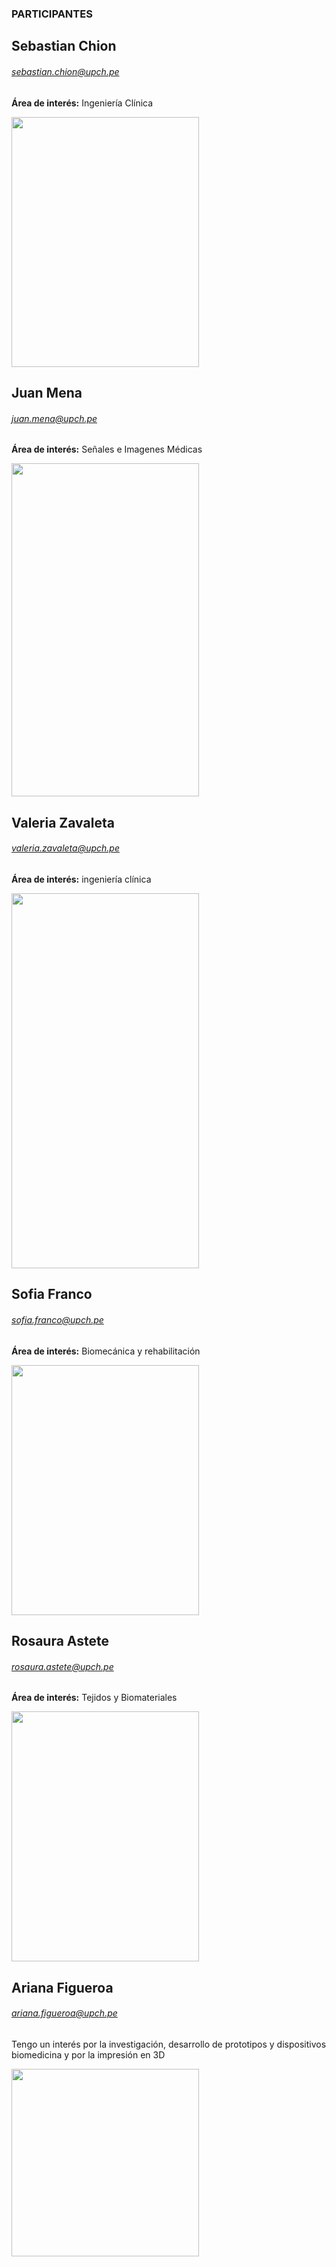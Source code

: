 ### PARTICIPANTES

## Sebastian Chion 
###### sebastian.chion@upch.pe
**Área de interés:** Ingeniería Clínica

<img src="https://i.postimg.cc/fbDQq1Mg/IMG-1667.jpg"  width="300" height="400">

## Juan Mena 
###### juan.mena@upch.pe
**Área de interés:** Señales e Imagenes Médicas

<img src="https://i.postimg.cc/JnF3tVnT/Whats-App-Image-2021-09-06-at-5-42-25-PM.jpg"  width="300" height="533.33">

## Valeria Zavaleta
###### valeria.zavaleta@upch.pe
**Área de interés:** ingeniería clínica

<img src="https://i.postimg.cc/ryjdGwPd/IMG-9109-1.jpg"  width="300" height="600">

## Sofia Franco
###### sofia.franco@upch.pe
**Área de interés:** Biomecánica y rehabilitación

<img src="https://i.postimg.cc/XYts153H/SOFI3.jpg"  width="300" height="400">

## Rosaura Astete 
###### rosaura.astete@upch.pe
**Área de interés:** Tejidos y Biomateriales

<img src="https://i.postimg.cc/tJ15zRwQ/ddfb4b44-02d5-43ad-b78d-ce0036390d6d.jpg"  width="300" height="400">

## Ariana Figueroa
###### ariana.figueroa@upch.pe
Tengo un interés por la investigación, desarrollo de prototipos y dispositivos biomedicina y por la impresión en 3D

<img src="https://i.postimg.cc/7h7BkYV1/IMG-20220105-180620-01-2-1-preview-rev-1.png"  width="300" height="300">
